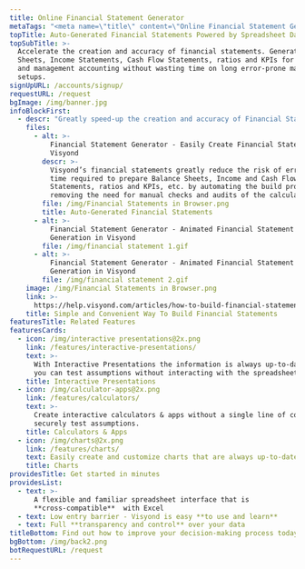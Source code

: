 ```yaml
---
title: Online Financial Statement Generator
metaTags: "<meta name=\"title\" content=\"Online Financial Statement Generator\">\r\n\r\n<meta name=\"description\" content=\"Accelerate the creation and accuracy of financial statements. Generate Balance Sheets, Income Statements, Cash Flow Statements, ratios and KPIs for financial and management accounting without wasting time on long error-prone manual setups.\">\r\n\r\n<meta name=\"keywords\" content=\"financial statement generator, generate report from excel spreadsheet, online financial statement generator\">"
topTitle: Auto-Generated Financial Statements Powered by Spreadsheet Data
topSubTitle: >-
  Accelerate the creation and accuracy of financial statements. Generate Balance
  Sheets, Income Statements, Cash Flow Statements, ratios and KPIs for financial
  and management accounting without wasting time on long error-prone manual
  setups.
signUpURL: /accounts/signup/
requestURL: /request
bgImage: /img/banner.jpg
infoBlockFirst:
  - descr: "Greatly speed-up the creation and accuracy of Financial Statements without wasting time on long error-prone manual setups.\n\nVisyond automates the creation of:\n\n* Balance Sheets\r\n* Income Statements\r\n* Cash Flow Statements\r\n* Calculations of growth and changes against previous periods\r\n* Financial and management ratios & KPIs\r\n* Depreciation schedules\r\n"
    files:
      - alt: >-
          Financial Statement Generator - Easily Create Financial Statements in
          Visyond
        descr: >-
          Visyond’s financial statements greatly reduce the risk of errors and
          time required to prepare Balance Sheets, Income and Cash Flow
          Statements, ratios and KPIs, etc. by automating the build process and
          removing the need for manual checks and audits of the calculations.
        file: /img/Financial Statements in Browser.png
        title: Auto-Generated Financial Statements
      - alt: >-
          Financial Statement Generator - Animated Financial Statement
          Generation in Visyond
        file: /img/financial statement 1.gif
      - alt: >-
          Financial Statement Generator - Animated Financial Statement
          Generation in Visyond
        file: /img/financial statement 2.gif
    image: /img/Financial Statements in Browser.png
    link: >-
      https://help.visyond.com/articles/how-to-build-financial-statements-in-visyond/
    title: Simple and Convenient Way To Build Financial Statements
featuresTitle: Related Features
featuresCards:
  - icon: /img/interactive presentations@2x.png
    link: /features/interactive-presentations/
    text: >-
      With Interactive Presentations the information is always up-to-date, and
      you can test assumptions without interacting with the spreadsheet.
    title: Interactive Presentations
  - icon: /img/calculator-apps@2x.png
    link: /features/calculators/
    text: >-
      Create interactive calculators & apps without a single line of code and
      securely test assumptions.
    title: Calculators & Apps
  - icon: /img/charts@2x.png
    link: /features/charts/
    text: Easily create and customize charts that are always up-to-date.
    title: Charts
providesTitle: Get started in minutes
providesList:
  - text: >-
      A flexible and familiar spreadsheet interface that is
      **cross-compatible**  with Excel
  - text: Low entry barrier - Visyond is easy **to use and learn**
  - text: Full **transparency and control** over your data
titleBottom: Find out how to improve your decision-making process today
bgBottom: /img/back2.png
botRequestURL: /request
---
```


